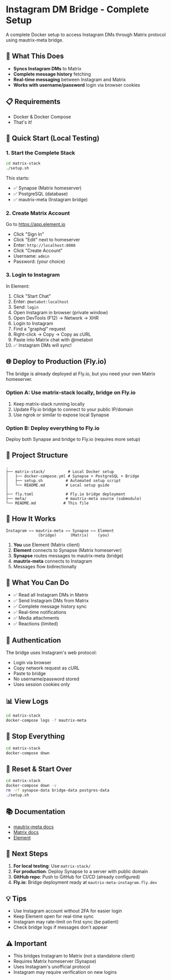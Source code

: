 # Instagram DM Bridge - Complete Setup

A complete Docker setup to access Instagram DMs through Matrix protocol using mautrix-meta bridge.

## 🎯 What This Does

- **Syncs Instagram DMs** to Matrix
- **Complete message history** fetching
- **Real-time messaging** between Instagram and Matrix
- **Works with username/password** login via browser cookies

## 📋 Requirements

- Docker & Docker Compose
- That's it!

## 🚀 Quick Start (Local Testing)

### 1. Start the Complete Stack

```bash
cd matrix-stack
./setup.sh
```

This starts:
- ✅ Synapse (Matrix homeserver)
- ✅ PostgreSQL (database)
- ✅ mautrix-meta (Instagram bridge)

### 2. Create Matrix Account

Go to https://app.element.io

- Click "Sign In"
- Click "Edit" next to homeserver
- Enter: `http://localhost:8008`
- Click "Create Account"
- Username: `admin`
- Password: (your choice)

### 3. Login to Instagram

In Element:
1. Click "Start Chat"
2. Enter: `@metabot:localhost`
3. Send: `login`
4. Open Instagram in browser (private window)
5. Open DevTools (F12) → Network → XHR
6. Login to Instagram
7. Find a "graphql" request
8. Right-click → Copy → Copy as cURL
9. Paste into Matrix chat with @metabot
10. ✅ Instagram DMs will sync!

## 🌐 Deploy to Production (Fly.io)

The bridge is already deployed at Fly.io, but you need your own Matrix homeserver.

### Option A: Use matrix-stack locally, bridge on Fly.io

1. Keep matrix-stack running locally
2. Update Fly.io bridge to connect to your public IP/domain
3. Use ngrok or similar to expose local Synapse

### Option B: Deploy everything to Fly.io

Deploy both Synapse and bridge to Fly.io (requires more setup)

## 📁 Project Structure

```
.
├── matrix-stack/          # Local Docker setup
│   ├── docker-compose.yml # Synapse + PostgreSQL + Bridge
│   ├── setup.sh          # Automated setup script
│   └── README.md         # Local setup guide
│
├── fly.toml              # Fly.io bridge deployment
├── meta/                 # mautrix-meta source (submodule)
└── README.md            # This file
```

## 🔧 How It Works

```
Instagram ←→ mautrix-meta ←→ Synapse ←→ Element
              (bridge)      (Matrix)    (you)
```

1. **You** use Element (Matrix client)
2. **Element** connects to Synapse (Matrix homeserver)
3. **Synapse** routes messages to mautrix-meta (bridge)
4. **mautrix-meta** connects to Instagram
5. Messages flow bidirectionally

## 📱 What You Can Do

- ✅ Read all Instagram DMs in Matrix
- ✅ Send Instagram DMs from Matrix
- ✅ Complete message history sync
- ✅ Real-time notifications
- ✅ Media attachments
- ✅ Reactions (limited)

## 🔐 Authentication

The bridge uses Instagram's web protocol:
- Login via browser
- Copy network request as cURL
- Paste to bridge
- No username/password stored
- Uses session cookies only

## 📊 View Logs

```bash
cd matrix-stack
docker-compose logs -f mautrix-meta
```

## 🛑 Stop Everything

```bash
cd matrix-stack
docker-compose down
```

## 🔄 Reset & Start Over

```bash
cd matrix-stack
docker-compose down -v
rm -rf synapse-data bridge-data postgres-data
./setup.sh
```

## 📚 Documentation

- [mautrix-meta docs](https://docs.mau.fi/bridges/go/meta/)
- [Matrix docs](https://matrix.org/docs/guides/)
- [Element](https://element.io)

## 🎯 Next Steps

1. **For local testing**: Use `matrix-stack/`
2. **For production**: Deploy Synapse to a server with public domain
3. **GitHub repo**: Push to GitHub for CI/CD (already configured)
4. **Fly.io**: Bridge deployment ready at `mautrix-meta-instagram.fly.dev`

## 💡 Tips

- Use Instagram account without 2FA for easier login
- Keep Element open for real-time sync
- Instagram may rate-limit on first sync (be patient)
- Check bridge logs if messages don't appear

## ⚠️ Important

- This bridges Instagram to Matrix (not a standalone client)
- Requires Matrix homeserver (Synapse)
- Uses Instagram's unofficial protocol
- Instagram may require verification on new logins
